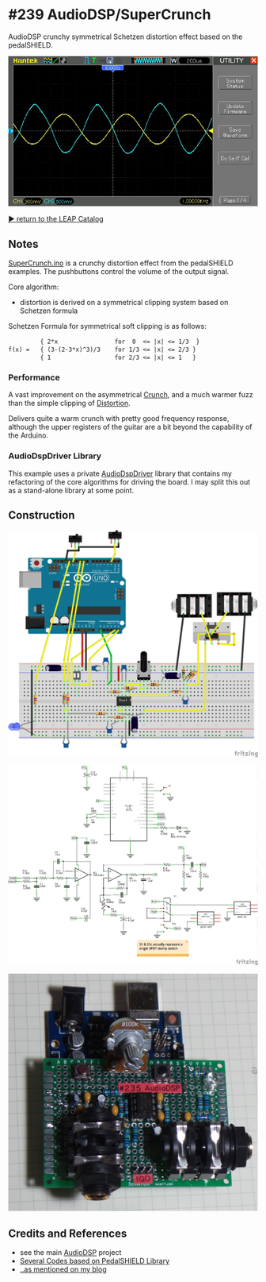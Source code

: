 # #239 AudioDSP/SuperCrunch

AudioDSP crunchy symmetrical Schetzen distortion effect based on the pedalSHIELD.

![waveform](./assets/SuperCrunch_build.jpg?raw=true)



[:arrow_forward: return to the LEAP Catalog](https://leap.tardate.com)

## Notes

[SuperCrunch.ino](./SuperCrunch.ino) is a crunchy distortion effect from the pedalSHIELD examples.
The pushbuttons control the volume of the output signal.

Core algorithm:

* distortion is derived on a symmetrical clipping system based on Schetzen formula

Schetzen Formula for symmetrical soft clipping is as follows:

```
         { 2*x                for  0  <= |x| <= 1/3  }
f(x) =   { (3-(2-3*x)^3)/3    for 1/3 <= |x| <= 2/3 }
         { 1                  for 2/3 <= |x| <= 1   }
```

### Performance

A vast improvement on the asymmetrical [Crunch](../Crunch),
and a much warmer fuzz than the simple clipping of [Distortion](../Distortion).

Delivers quite a warm crunch with pretty good frequency response, although the upper registers of the guitar
are a bit beyond the capability of the Arduino.


### AudioDspDriver Library

This example uses a private [AudioDspDriver](../../../libraries/AudioDspDriver) library
that contains my refactoring of the core algorithms for driving the board.
I may split this out as a stand-alone library at some point.


## Construction

![Breadboard](../assets/AudioDSP_bb.jpg?raw=true)

![The Schematic](../assets/AudioDSP_schematic.jpg?raw=true)

![Build](../assets/AudioDSP_build.jpg?raw=true)

## Credits and References
* see the main [AudioDSP](../) project
* [Several Codes based on PedalSHIELD Library](http://www.electrosmash.com/forum/software-pedalshield/133-several-codes-based-on-pedalshield-library?lang=en)
* [..as mentioned on my blog](https://blog.tardate.com/2017/01/leap236-9-audiodsp-effects.html)
